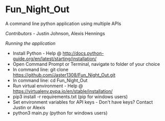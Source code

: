 # Fun_Night_Out

A command line python application using multiple APIs

*Contributors* -
Justin Johnson, Alexis Hennings

*Running the application*

- Install Python - Help @ http://docs.python-guide.org/en/latest/starting/installation/
- Open Command Prompt or Terminal, navigate to folder of your choice
- In command line: git clone https://github.com/Jaster1308/Fun_Night_Out.git
- In command line: cd Fun_Night_Out
- Run virtual environment - Help @ https://virtualenv.pypa.io/en/stable/installation/
- pip3 install -r requirements.txt (pip for windows users)
- Set environment variables for API keys - Don't have keys? Contact Justin or Alexis
- python3 main.py (python for windows users)
